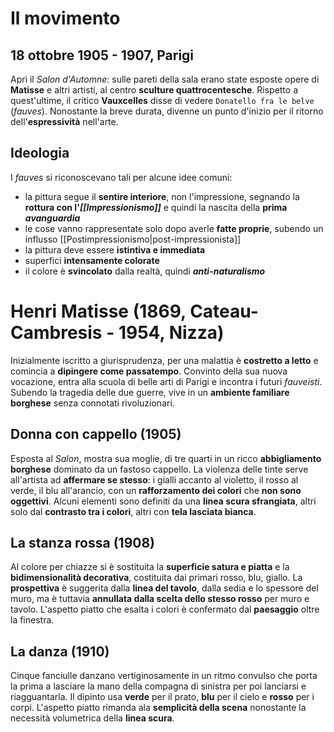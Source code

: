 # Il movimento
## 18 ottobre 1905 - 1907, Parigi
Aprì il *Salon d'Automne*: sulle pareti della sala erano state esposte opere di **Matisse** e altri artisti, al centro **sculture quattrocentesche**. Rispetto a quest'ultime, il critico **Vauxcelles** disse di vedere `Donatello fra le belve` (*fauves*). Nonostante la breve durata, divenne un punto d'inizio per il ritorno dell'**espressività** nell'arte.
## Ideologia
I *fauves* si riconoscevano tali per alcune idee comuni:
- la pittura segue il **sentire interiore**, non l'impressione, segnando la **rottura con l'*[[Impressionismo]]*** e quindi la nascita della **prima *avanguardia***
- le cose vanno rappresentate solo dopo averle **fatte proprie**, subendo un influsso [[Postimpressionismo|post-impressionista]]
- la pittura deve essere **istintiva e immediata**
- superfici **intensamente colorate**
- il colore è **svincolato** dalla realtà, quindi ***anti-naturalismo***
# Henri Matisse (1869, Cateau-Cambresis - 1954, Nizza)
Inizialmente iscritto a giurisprudenza, per una malattia è **costretto a letto** e comincia a **dipingere come passatempo**. Convinto della sua nuova vocazione, entra alla scuola di belle arti di Parigi e incontra i futuri *fauveisti*. Subendo la tragedia delle due guerre, vive in un **ambiente familiare borghese** senza connotati rivoluzionari. 
## Donna con cappello (1905)
Esposta al *Salon*, mostra sua moglie, di tre quarti in un ricco **abbigliamento borghese** dominato da un fastoso cappello. La violenza delle tinte serve all'artista ad **affermare se stesso**: i gialli accanto al violetto, il rosso al verde, il blu all'arancio, con un **rafforzamento dei colori** che **non sono oggettivi**. Alcuni elementi sono definiti da una **linea scura sfrangiata**, altri solo dal **contrasto tra i colori**, altri con **tela lasciata bianca**.
## La stanza rossa (1908)
Al colore per chiazze si è sostituita la **superficie satura e piatta** e la **bidimensionalità decorativa**, costituita dai primari rosso, blu, giallo. La **prospettiva** è suggerita dalla **linea del tavolo**, dalla sedia e lo spessore del muro, ma è tuttavia **annullata dalla scelta dello stesso rosso** per muro e tavolo. L'aspetto piatto che esalta i colori è confermato dal **paesaggio** oltre la finestra.
## La danza (1910)
Cinque fanciulle danzano vertiginosamente in un ritmo convulso che porta la prima a lasciare la mano della compagna di sinistra per poi lanciarsi e riagguantarla. Il dipinto usa **verde** per il prato, **blu** per il cielo e **rosso** per i corpi. L'aspetto piatto rimanda ala **semplicità della scena** nonostante la necessità volumetrica della **linea scura**.